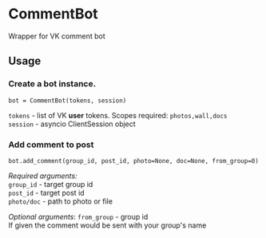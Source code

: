 # CommentBot
Wrapper for VK comment bot

## Usage
### Create a bot instance.<br>
```bot = CommentBot(tokens, session)```

`tokens` - list of VK **user** tokens. Scopes required: `photos,wall,docs`<br>
`session` - asyncio ClientSession object<br>

### Add comment to post
```bot.add_comment(group_id, post_id, photo=None, doc=None, from_group=0)```<br>

*Required arguments:*<br>
`group_id` - target group id<br>
`post_id` - target post id<br>
`photo/doc` - path to photo or file

*Optional arguments*:
`from_group` - group id<br>
If given the comment would be sent with your group's name
